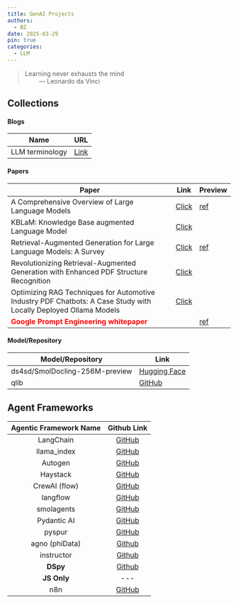 ```yaml
---
title: GenAI Projects
authors:
  - BZ
date: 2025-03-29
pin: true
categories: 
  - LLM
---
```


<!-- more -->

>
> Learning never exhausts the mind <br>
>  &nbsp; &nbsp; &nbsp; &nbsp; ― Leonardo da Vinci

## Collections

#### Blogs
|**Name**|**URL**|
|---|---|
|LLM terminology|[Link](https://promptmetheus.com/resources/llm-knowledge-base)


#### Papers
| **Paper** | **Link** | **Preview** |
| --- | --- | --- |
| A Comprehensive Overview of Large Language Models |[Click](https://arxiv.org/abs/2307.06435) | [ref](../../assets/pdfs/2307.06435v10.pdf) |
| KBLaM: Knowledge Base augmented Language Model | [Click](https://arxiv.org/abs/2410.10450)| |
| Retrieval-Augmented Generation for Large Language Models: A Survey | [Click](https://arxiv.org/abs/2312.10997) | [ref](../../assets/pdfs/2312.10997v5.pdf) |
| Revolutionizing Retrieval-Augmented Generation with Enhanced PDF Structure Recognition| [Click](https://arxiv.org/abs/2401.12599)||
| Optimizing RAG Techniques for Automotive Industry PDF Chatbots: A Case Study with Locally Deployed Ollama Models | [Click](https://arxiv.org/abs/2408.05933)||
|<span style="color: red; font-weight:bold;">Google Prompt Engineering whitepaper</span>||[ref](../../assets/pdfs/Google_Engineering_2025.pdf)|



#### Model/Repository
|**Model/Repository** | **Link**|
|--- | --- |
| ds4sd/SmolDocling-256M-preview | [Hugging Face](https://huggingface.co/ds4sd/SmolDocling-256M-preview)|
| qlib| [GitHub](https://github.com/microsoft/qlib)|


## Agent Frameworks

|**Agentic Framework Name**| **Github Link**|
|:---:|:---:|
| LangChain | [GitHub](https://github.com/langchain-ai/langchain)|
| llama_index | [GitHub](https://github.com/run-llama/llama_index)|
| Autogen | [GitHub](https://github.com/microsoft/autogen)|
| Haystack| [GitHub](https://github.com/deepset-ai/haystack) |
| CrewAI (flow) | [GitHub](https://github.com/crewAIInc/crewAI) |
| langflow | [GitHub](https://github.com/langflow-ai/langflow)
| smolagents | [GitHub](https://github.com/huggingface/smolagents) |
| Pydantic AI | [GitHub](https://github.com/pydantic/pydantic-ai) |
| pyspur | [GitHub](https://github.com/PySpur-Dev/pyspur) |
| agno (phiData) | [Github](https://github.com/agno-agi/agno)|
| instructor | [Github](https://github.com/instructor-ai/instructor)|
| **DSpy**| [Github](https://github.com/stanfordnlp/dspy)|
| **JS Only**|---|
| n8n | [GitHub](https://github.com/n8n-io/n8n)|

